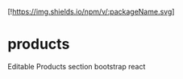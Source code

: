 
[!https://img.shields.io/npm/v/:packageName.svg]
# products
Editable Products section bootstrap react
